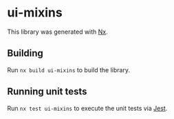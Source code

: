 # ui-mixins

This library was generated with [Nx](https://nx.dev).

## Building

Run `nx build ui-mixins` to build the library.

## Running unit tests

Run `nx test ui-mixins` to execute the unit tests via [Jest](https://jestjs.io).
